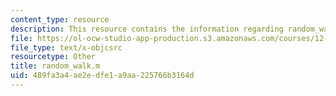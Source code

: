 ```yaml
---
content_type: resource
description: This resource contains the information regarding random_walk.m.
file: https://ol-ocw-studio-app-production.s3.amazonaws.com/courses/12-086-modeling-environmental-complexity-fall-2014/489fa3a4ae2edfe1a9aa225766b3164d_random_walk.m
file_type: text/x-objcsrc
resourcetype: Other
title: random_walk.m
uid: 489fa3a4-ae2e-dfe1-a9aa-225766b3164d
---
```


